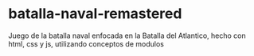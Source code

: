 # batalla-naval-remastered
Juego de la batalla naval enfocada en la Batalla del Atlantico, hecho con html, css y js, utilizando conceptos de modulos
